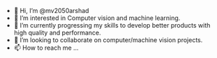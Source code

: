- 👋 Hi, I’m @mv2050arshad
- 👀 I’m interested in Computer vision and machine learning.
- 🌱 I’m currently progressing my skills to develop better products with high quality and performance.
- 💞️ I’m looking to collaborate on computer/machine vision projects.
- 📫 How to reach me ...

<!---
mv2050arshad/mv2050arshad is a ✨ special ✨ repository because its `README.md` (this file) appears on your GitHub profile.
You can click the Preview link to take a look at your changes.
--->
